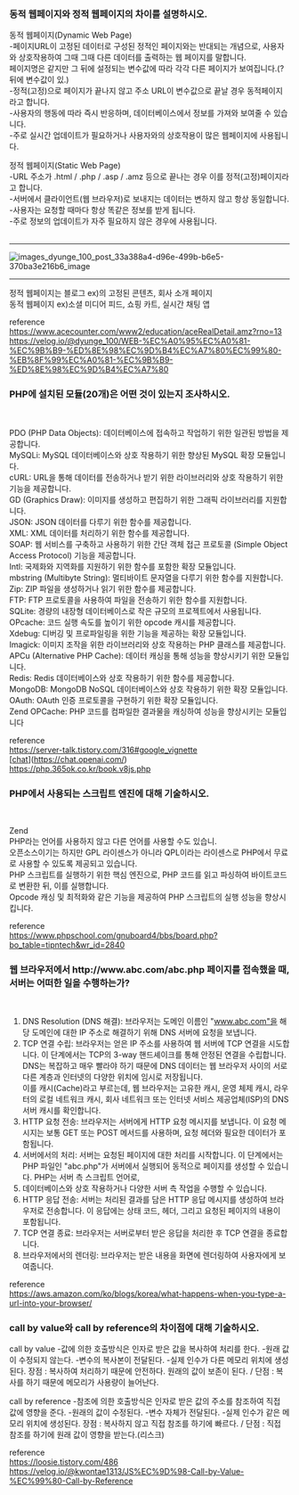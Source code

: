 <h3>동적 웹페이지와 정적 웹페이지의 차이를 설명하시오.</h3>

동적 웹페이지(Dynamic Web Page)<br>
-페이지URL이 고정된 데이터로 구성된 정적인 페이지와는 반대되는 개념으로, 사용자와 상호작용하여 그때 그때 다른 데이터를 출력하는 웹 페이지를 말합니다.<br>
페이지명은 같지만 그 뒤에 설정되는 변수값에 따라 각각 다른 페이지가 보여집니다.(? 뒤에 변수값이 있.)<br>
-정적(고정)으로 페이지가 끝나지 않고 주소 URL이 변수값으로 끝날 경우 동적페이지라고 합니다. <br>
-사용자의 행동에 따라 즉시 반응하며, 데이터베이스에서 정보를 가져와 보여줄 수 있습니다.<br>
-주로 실시간 업데이트가 필요하거나 사용자와의 상호작용이 많은 웹페이지에 사용됩니다.<br>

정적 웹페이지(Static Web Page)<br>
-URL 주소가 .html / .php / .asp / .amz 등으로 끝나는 경우 이를 정적(고정)페이지라고 합니다.<br>
-서버에서 클라이언트(웹 브라우저)로 보내지는 데이터는 변하지 않고 항상 동일합니다.<br>
-사용자는 요청할 때마다 항상 똑같은 정보를 받게 됩니다.<br>
-주로 정보의 업데이트가 자주 필요하지 않은 경우에 사용됩니다.<br>
<br><hr>
![images_dyunge_100_post_33a388a4-d96e-499b-b6e5-370ba3e216b6_image](https://github.com/Sossoh/WebP23/assets/128332587/dcc8b3d3-dbe2-4d64-8581-a4ae88161ea3)
<br><hr>
정적 웹페이지는 블로그 ex)의 고정된 콘텐츠, 회사 소개 페이지<br>
동적 웹페이지 ex)소셜 미디어 피드, 쇼핑 카트, 실시간 채팅 앱<br>

reference<br>
https://www.acecounter.com/www2/education/aceRealDetail.amz?rno=13<br>
https://velog.io/@dyunge_100/WEB-%EC%A0%95%EC%A0%81-%EC%9B%B9-%ED%8E%98%EC%9D%B4%EC%A7%80%EC%99%80-%EB%8F%99%EC%A0%81-%EC%9B%B9-%ED%8E%98%EC%9D%B4%EC%A7%80

<h3>PHP에 설치된 모듈(20개)은 어떤 것이 있는지 조사하시오.</h3><br>

PDO (PHP Data Objects): 데이터베이스에 접속하고 작업하기 위한 일관된 방법을 제공합니다.<br>
MySQLi: MySQL 데이터베이스와 상호 작용하기 위한 향상된 MySQL 확장 모듈입니다.<br>
cURL: URL을 통해 데이터를 전송하거나 받기 위한 라이브러리와 상호 작용하기 위한 기능을 제공합니다.<br>
GD (Graphics Draw): 이미지를 생성하고 편집하기 위한 그래픽 라이브러리를 지원합니다.<br>
JSON: JSON 데이터를 다루기 위한 함수를 제공합니다.<br>
XML: XML 데이터를 처리하기 위한 함수를 제공합니다.<br>
SOAP: 웹 서비스를 구축하고 사용하기 위한 간단 객체 접근 프로토콜 (Simple Object Access Protocol) 기능을 제공합니다.<br>
Intl: 국제화와 지역화를 지원하기 위한 함수를 포함한 확장 모듈입니다.<br>
mbstring (Multibyte String): 멀티바이트 문자열을 다루기 위한 함수를 지원합니다.<br>
Zip: ZIP 파일을 생성하거나 읽기 위한 함수를 제공합니다.<br>
FTP: FTP 프로토콜을 사용하여 파일을 전송하기 위한 함수를 지원합니다.<br>
SQLite: 경량의 내장형 데이터베이스로 작은 규모의 프로젝트에서 사용됩니다.<br>
OPcache: 코드 실행 속도를 높이기 위한 opcode 캐시를 제공합니다.<br>
Xdebug: 디버깅 및 프로파일링을 위한 기능을 제공하는 확장 모듈입니다.<br>
Imagick: 이미지 조작을 위한 라이브러리와 상호 작용하는 PHP 클래스를 제공합니다.<br>
APCu (Alternative PHP Cache): 데이터 캐싱을 통해 성능을 향상시키기 위한 모듈입니다.<br>
Redis: Redis 데이터베이스와 상호 작용하기 위한 함수를 제공합니다.<br>
MongoDB: MongoDB NoSQL 데이터베이스와 상호 작용하기 위한 확장 모듈입니다.<br>
OAuth: OAuth 인증 프로토콜을 구현하기 위한 확장 모듈입니다.<br>
Zend OPCache: PHP 코드를 컴파일한 결과물을 캐싱하여 성능을 향상시키는 모듈입니다<br>

reference<br>
https://server-talk.tistory.com/316#google_vignette<br>
[[chat](https://chat.openai.com/)](https://chat.openai.com/)<br>
https://php.365ok.co.kr/book.v8js.php<br>

<h3>PHP에서 사용되는 스크립트 엔진에 대해 기술하시오.</h3><br>

Zend<br>
PHP라는 언어를 사용하지 않고 다른 언어를 사용할 수도 있습니.<br>
오픈소스이기는 하지만 GPL 라이센스가 아니라 QPL이라는 라이센스로 PHP에서 무료로 사용할 수 있도록 제공되고 있습니다.<br>
PHP 스크립트를 실행하기 위한 핵심 엔진으로, PHP 코드를 읽고 파싱하여 바이트코드로 변환한 뒤, 이를 실행합니다.<br>
Opcode 캐싱 및 최적화와 같은 기능을 제공하여 PHP 스크립트의 실행 성능을 향상시킵니다.<br>

reference<br>
https://www.phpschool.com/gnuboard4/bbs/board.php?bo_table=tipntech&wr_id=2840<br>

<h3>웹 브라우저에서 http://www.abc.com/abc.php 페이지를 접속했을 때, 서버는 어떠한 일을 수행하는가?</h3><br>

1. DNS Resolution (DNS 해결): 브라우저는 도메인 이름인 "www.abc.com"을 해당 도메인에 대한 IP 주소로 해결하기 위해 DNS 서버에 요청을 보냅니다.<br>
2. TCP 연결 수립: 브라우저는 얻은 IP 주소를 사용하여 웹 서버에 TCP 연결을 시도합니다. 이 단계에서는 TCP의 3-way 핸드셰이크를 통해 안정된 연결을 수립합니다.<br>
DNS는 복잡하고 매우 빨라야 하기 때문에 DNS 데이터는 웹 브라우저 사이의 서로 다른 계층과 인터넷의 다양한 위치에 임시로 저장됩니다. <br>
이를 캐시(Cache)라고 부르는데, 웹 브라우저는 고유한 캐시, 운영 체제 캐시, 라우터의 로컬 네트워크 캐시, 회사 네트워크 또는 인터넷 서비스 제공업체(ISP)의 DNS 서버 캐시를 확인합니다.<br>
3. HTTP 요청 전송: 브라우저는 서버에게 HTTP 요청 메시지를 보냅니다. 이 요청 메시지는 보통 GET 또는 POST 메서드를 사용하며, 요청 헤더와 필요한 데이터가 포함됩니다.<br>
4. 서버에서의 처리: 서버는 요청된 페이지에 대한 처리를 시작합니다. 이 단계에서는 PHP 파일인 "abc.php"가 서버에서 실행되어 동적으로 페이지를 생성할 수 있습니다. PHP는 서버 측 스크립트 언어로, <br>
5. 데이터베이스와 상호 작용하거나 다양한 서버 측 작업을 수행할 수 있습니다.<br>
6. HTTP 응답 전송: 서버는 처리된 결과를 담은 HTTP 응답 메시지를 생성하여 브라우저로 전송합니다. 이 응답에는 상태 코드, 헤더, 그리고 요청된 페이지의 내용이 포함됩니다.<br>
7. TCP 연결 종료: 브라우저는 서버로부터 받은 응답을 처리한 후 TCP 연결을 종료합니다.<br>
8. 브라우저에서의 렌더링: 브라우저는 받은 내용을 화면에 렌더링하여 사용자에게 보여줍니다.<br>
   
reference<br>
https://aws.amazon.com/ko/blogs/korea/what-happens-when-you-type-a-url-into-your-browser/<br>

<h3>call by value와 call by reference의 차이점에 대해 기술하시오.</h3>

call by value
-값에 의한 호출방식은 인자로 받은 값을 복사하여 처리를 한다.
-원래 값이 수정되지 않는다.
-변수의 복사본이 전달된다.
-실제 인수가 다른 메모리 위치에 생성된다.
장점 : 복사하여 처리하기 때문에 안전하다. 원래의 값이 보존이 된다. / 단점 : 복사를 하기 때문에 메모리가 사용량이 늘어난다.

call by reference
-참조에 의한 호출방식은 인자로 받은 값의 주소를 참조하여 직접 값에 영향을 준다.
-원래의 값이 수정된다.
-변수 자체가 전달된다.
-실제 인수가 같은 메모리 위치에 생성된다.
장점 : 복사하지 않고 직접 참조를 하기에 빠르다. / 단점 : 직접 참조를 하기에 원래 값이 영향을 받는다.(리스크)

reference<br>
https://loosie.tistory.com/486<br>
https://velog.io/@kwontae1313/JS%EC%9D%98-Call-by-Value-%EC%99%80-Call-by-Reference<br>

